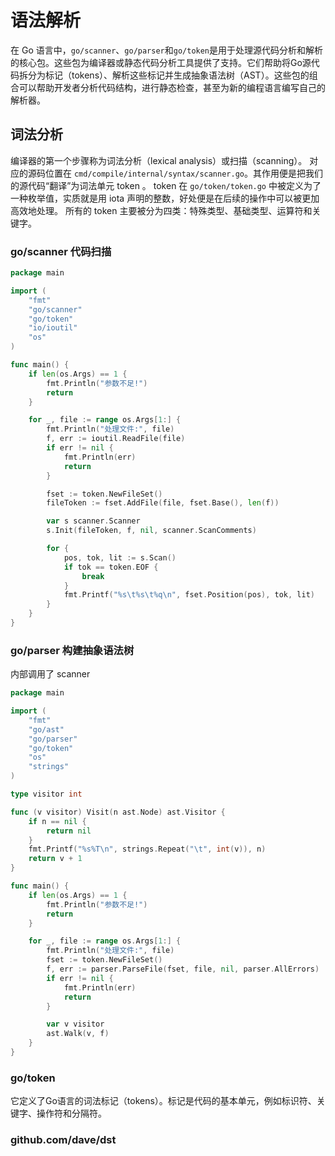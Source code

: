 # 语法解析

在 Go 语言中，`go/scanner`、`go/parser`和`go/token`是用于处理源代码分析和解析的核心包。这些包为编译器或静态代码分析工具提供了支持。它们帮助将Go源代码拆分为标记（tokens）、解析这些标记并生成抽象语法树（AST）。这些包的组合可以帮助开发者分析代码结构，进行静态检查，甚至为新的编程语言编写自己的解析器。

## 词法分析

编译器的第一个步骤称为词法分析（lexical analysis）或扫描（scanning）。
对应的源码位置在 `cmd/compile/internal/syntax/scanner.go`。其作用便是把我们的源代码“翻译”为词法单元 token 。
token 在 `go/token/token.go` 中被定义为了一种枚举值，实质就是用 iota 声明的整数，好处便是在后续的操作中可以被更加高效地处理。
所有的 token 主要被分为四类：特殊类型、基础类型、运算符和关键字。

### go/scanner 代码扫描
```go
package main

import (
    "fmt"
    "go/scanner"
    "go/token"
    "io/ioutil"
    "os"
)

func main() {
    if len(os.Args) == 1 {
        fmt.Println("参数不足!")
        return
    }

    for _, file := range os.Args[1:] {
        fmt.Println("处理文件:", file)
        f, err := ioutil.ReadFile(file)
        if err != nil {
            fmt.Println(err)
            return
        }

        fset := token.NewFileSet()
        fileToken := fset.AddFile(file, fset.Base(), len(f))

        var s scanner.Scanner
        s.Init(fileToken, f, nil, scanner.ScanComments)

        for {
            pos, tok, lit := s.Scan()
            if tok == token.EOF {
                break
            }
            fmt.Printf("%s\t%s\t%q\n", fset.Position(pos), tok, lit)
        }
    }
}
```
### go/parser 构建抽象语法树
内部调用了 scanner
```go
package main

import (
    "fmt"
    "go/ast"
    "go/parser"
    "go/token"
    "os"
    "strings"
)

type visitor int

func (v visitor) Visit(n ast.Node) ast.Visitor {
    if n == nil {
        return nil
    }
    fmt.Printf("%s%T\n", strings.Repeat("\t", int(v)), n)
    return v + 1
}

func main() {
    if len(os.Args) == 1 {
        fmt.Println("参数不足!")
        return
    }

    for _, file := range os.Args[1:] {
        fmt.Println("处理文件:", file)
        fset := token.NewFileSet()
        f, err := parser.ParseFile(fset, file, nil, parser.AllErrors)
        if err != nil {
            fmt.Println(err)
            return
        }

        var v visitor
        ast.Walk(v, f)
    }
}
```

### go/token
它定义了Go语言的词法标记（tokens）。标记是代码的基本单元，例如标识符、关键字、操作符和分隔符。
### github.com/dave/dst

```go
```

